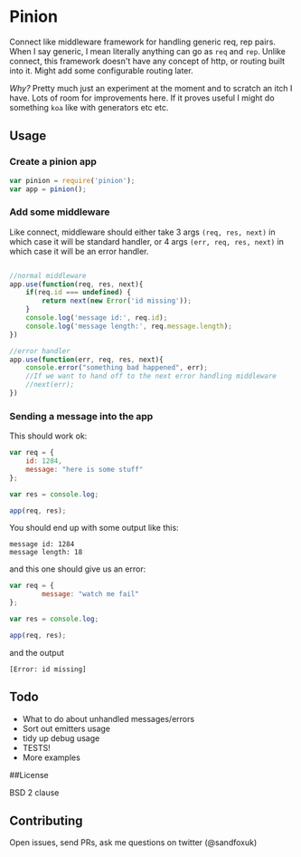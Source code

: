 # Pinion

Connect like middleware framework for handling generic req, rep pairs.
When I say generic, I mean literally anything can go as `req` and `rep`. Unlike connect, this framework doesn't have any concept of http, or routing built into it. Might add some configurable routing later.

_Why?_
Pretty much just an experiment at the moment and to scratch an itch I have. Lots of room for improvements here. If it proves useful I might do something `koa` like with generators etc etc.


## Usage

### Create a pinion app

```js
var pinion = require('pinion');
var app = pinion();
```
### Add some middleware

Like connect, middleware should either take 3 args `(req, res, next)` in which case it will be standard handler, or 4 args `(err, req, res, next)` in which case it will be an error handler.

```js

//normal middleware
app.use(function(req, res, next){
    if(req.id === undefined) {
        return next(new Error('id missing'));
    }
    console.log('message id:', req.id);
    console.log('message length:', req.message.length);
})

//error handler
app.use(function(err, req, res, next){
    console.error("something bad happened", err);
    //If we want to hand off to the next error handling middleware
    //next(err);
})
```

### Sending a message into the app

This should work ok:
```js
var req = {
    id: 1284,
    message: "here is some stuff"
};

var res = console.log;

app(req, res);
```
You should end up with some output like this:
```
message id: 1284
message length: 18
```
 
and this one should give us an error:
```js
var req = {
		message: "watch me fail"
};

var res = console.log;

app(req, res);
```
and the output
```
[Error: id missing]
```

## Todo

+   What to do about unhandled messages/errors
+   Sort out emitters usage
+   tidy up debug usage
+   TESTS!
+   More examples

##License

BSD 2 clause

## Contributing

Open issues, send PRs, ask me questions on twitter (@sandfoxuk)
